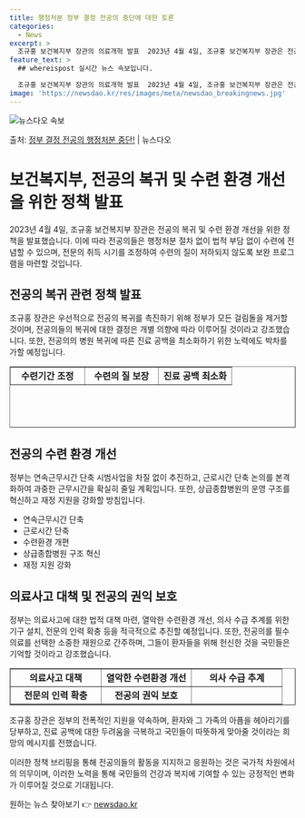 ```yaml
---
title: 행정처분 정부 결정 전공의 중단에 대한 토론
categories:
  - News
excerpt: >
  조규홍 보건복지부 장관의 의료개혁 발표  2023년 4월 4일, 조규홍 보건복지부 장관은 전공의 복귀와 관련…
feature_text: >
  ## whereispost 실시간 뉴스 속보입니다.

  조규홍 보건복지부 장관의 의료개혁 발표  2023년 4월 4일, 조규홍 보건복지부 장관은 전공의 복귀와 관련…
image: 'https://newsdao.kr/res/images/meta/newsdao_breakingnews.jpg'
---
```


![뉴스다오 속보](https://newsdao.kr/res/images/meta/newsdao_breakingnews.jpg)

<p>출처: <a href="https://newsdao.kr/4088" rel="dofollow">정부 결정 전공의 행정처분 중단!</a> | 뉴스다오</p>

<h1>보건복지부, 전공의 복귀 및 수련 환경 개선을 위한 정책 발표</h1>
<p data-ke-size="size16">2023년 4월 4일, 조규홍 보건복지부 장관은 전공의 복귀 및 수련 환경 개선을 위한 정책을 발표했습니다. 이에 따라 전공의들은 행정처분 절차 없이 법적 부담 없이 수련에 전념할 수 있으며, 전문의 취득 시기를 조정하여 수련의 질이 저하되지 않도록 보완 프로그램을 마련할 것입니다.</p>

<h2 data-ke-size="size26">전공의 복귀 관련 정책 발표</h2>
<p data-ke-size="size16">조규홍 장관은 우선적으로 전공의 복귀를 촉진하기 위해 정부가 모든 걸림돌을 제거할 것이며, 전공의들의 복귀에 대한 결정은 개별 의향에 따라 이루어질 것이라고 강조했습니다. 또한, 전공의의 병원 복귀에 따른 진료 공백을 최소화하기 위한 노력에도 박차를 가할 예정입니다.</p>

<table style="border-collapse: collapse; width: 100%; height: 108px;" border="1">
<tbody>
<tr style="height: 27px;">
<td style="width: 33.5%; text-align: center; height: 27px;"><b>수련기간 조정</b></td>
<td style="width: 33.5%; text-align: center; height: 27px;"><b>수련의 질 보장</b></td>
<td style="width: 33%; text-align: center; height: 27px;"><b>진료 공백 최소화</b></td>
</tr>
</tbody>
</table>

<h2 data-ke-size="size26">전공의 수련 환경 개선</h2>
<p data-ke-size="size16">정부는 연속근무시간 단축 시범사업을 차질 없이 추진하고, 근로시간 단축 논의를 본격화하여 과중한 근무시간을 확실히 줄일 계획입니다. 또한, 상급종합병원의 운영 구조를 혁신하고 재정 지원을 강화할 방침입니다.</p>

<ul>
<li>연속근무시간 단축</li>
<li>근로시간 단축</li>
<li>수련환경 개편</li>
<li>상급종합병원 구조 혁신</li>
<li>재정 지원 강화</li>
</ul>

<h2 data-ke-size="size26">의료사고 대책 및 전공의 권익 보호</h2>
<p data-ke-size="size16">정부는 의료사고에 대한 법적 대책 마련, 열악한 수련환경 개선, 의사 수급 추계를 위한 기구 설치, 전문의 인력 확충 등을 적극적으로 추진할 예정입니다. 또한, 전공의를 필수의료를 선택한 소중한 재원으로 간주하며, 그들이 환자들을 위해 헌신한 것을 국민들은 기억할 것이라고 강조했습니다.</p>

<table style="border-collapse: collapse; width: 100%;" border="1">
<tbody>
<tr>
<td style="width: 33%; text-align: center;"><b>의료사고 대책</td>
<td style="width: 33%; text-align: center;"><b>열악한 수련환경 개선</td>
<td style="width: 33%; text-align: center;"><b>의사 수급 추계</td>
</tr>
<tr>
<td style="width: 33%; text-align: center;"><b>전문의 인력 확충</td>
<td style="width: 33%; text-align: center;"><b>전공의 권익 보호</td>
<td style="width: 33%; text-align: center;"></td>
</tr>
</tbody>
</table>

<p data-ke-size="size16">조규홍 장관은 정부의 전폭적인 지원을 약속하며, 환자와 그 가족의 아픔을 헤아리기를 당부하고, 진료 공백에 대한 두려움을 극복하고 국민들이 따뜻하게 맞아줄 것이라는 희망의 메시지를 전했습니다.</p>

<p data-ke-size="size16">이러한 정책 브리핑을 통해 전공의들의 활동을 지지하고 응원하는 것은 국가적 차원에서의 의무이며, 이러한 노력을 통해 국민들의 건강과 복지에 기여할 수 있는 긍정적인 변화가 이루어질 것으로 기대됩니다.</p>

<p data-ke-size="size16"></p> 

원하는 뉴스 찾아보기 👉 <a href="https://newsdao.kr" rel="dofollow">newsdao.kr</a>


